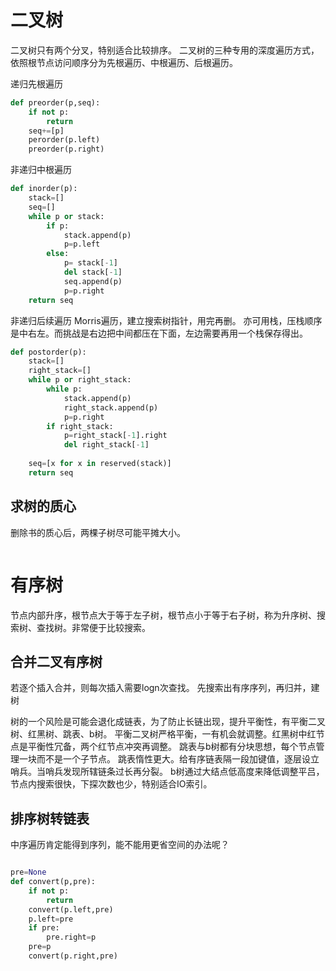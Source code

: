 # 二叉树

二叉树只有两个分叉，特别适合比较排序。
二叉树的三种专用的深度遍历方式，依照根节点访问顺序分为先根遍历、中根遍历、后根遍历。

递归先根遍历
```python
def preorder(p,seq):
    if not p:
        return 
    seq+=[p]
    perorder(p.left)
    preorder(p.right)
```
非递归中根遍历
```python
def inorder(p):
    stack=[]
    seq=[]
    while p or stack:
        if p:
            stack.append(p)
            p=p.left
        else:
            p= stack[-1]
            del stack[-1]
            seq.append(p)
            p=p.right
    return seq
```

非递归后续遍历
Morris遍历，建立搜索树指针，用完再删。
亦可用栈，压栈顺序是中右左。而挑战是右边把中间都压在下面，左边需要再用一个栈保存得出。

```python
def postorder(p):
    stack=[]
    right_stack=[]
    while p or right_stack:
        while p:
            stack.append(p)
            right_stack.append(p)
            p=p.right
        if right_stack:
            p=right_stack[-1].right
            del right_stack[-1]
        
    seq=[x for x in reserved(stack)]
    return seq
```
## 求树的质心
删除书的质心后，两棵子树尽可能平摊大小。
```python

```

# 有序树
节点内部升序，根节点大于等于左子树，根节点小于等于右子树，称为升序树、搜索树、查找树。非常便于比较搜索。

## 合并二叉有序树
若逐个插入合并，则每次插入需要logn次查找。
先搜索出有序序列，再归并，建树

树的一个风险是可能会退化成链表，为了防止长链出现，提升平衡性，有平衡二叉树、红黑树、跳表、b树。
平衡二叉树严格平衡，一有机会就调整。红黑树中红节点是平衡性冗备，两个红节点冲突再调整。
跳表与b树都有分块思想，每个节点管理一块而不是一个子节点。
跳表惰性更大。给有序链表隔一段加键值，逐层设立哨兵。当哨兵发现所辖链条过长再分裂。
b树通过大结点低高度来降低调整平吕，节点内搜索很快，下探次数也少，特别适合IO索引。

## 排序树转链表
中序遍历肯定能得到序列，能不能用更省空间的办法呢？
```python

pre=None
def convert(p,pre):
    if not p:
        return
    convert(p.left,pre)
    p.left=pre
    if pre:
        pre.right=p
    pre=p
    convert(p.right,pre)

```
